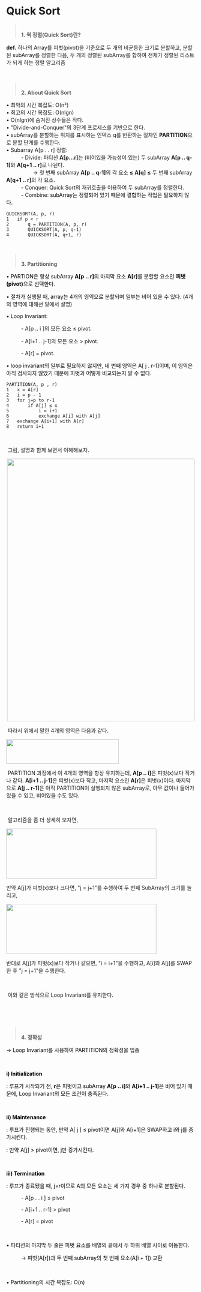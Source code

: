 # Quick Sort

<blockquote data-ke-style="style2"><span><b><br />1. 퀵 정렬(Quick Sort)란?</b></span></blockquote>
<p data-ke-size="size16"><span><b>def.</b><span> 하나의 Array를 피벗(pivot)을 기준으로 두 개의 비균등한 크기로 분할하고, 분할된 subArray를 정렬한 다음, 두 개의 정렬된 subArray를 합하여 전체가 정렬된 리스트가 되게 하는 정렬 알고리즘</span></span></p>
<p data-ke-size="size16">&nbsp;</p>
<blockquote data-ke-style="style2"><br /><b>2. About Quick Sort</b></blockquote>
<p data-ke-size="size16">&bull;&nbsp;최악의&nbsp;시간&nbsp;복잡도:&nbsp;O(n&sup2;)&nbsp;&nbsp;<br />&bull;&nbsp;최고의&nbsp;시간&nbsp;복잡도:&nbsp;O(nlgn)&nbsp;&nbsp;<br />&bull;&nbsp;O(nlgn)에&nbsp;숨겨진&nbsp;상수들은&nbsp;작다.&nbsp;&nbsp;<br />&bull;&nbsp;"Divide-and-Conquer"의&nbsp;3단계&nbsp;프로세스를&nbsp;기반으로&nbsp;한다.&nbsp;<br>
&bull;&nbsp;subArray를 분할하는 위치를 표시하는 인덱스 q를 반환하는 절차인<span>&nbsp;</span><b>PARTITION</b>으로&nbsp;분할 단계를 수행한다.<br>&bull;&nbsp;Subarray&nbsp;A[p&nbsp;.&nbsp;.&nbsp;r]&nbsp;정렬:&nbsp;&nbsp;<br />&nbsp; &nbsp; &nbsp; &nbsp; &nbsp; - Divide: 파티션 <b>A[p...r]</b>는 (비어있을 가능성이 있는) 두 subArray <b>A[p .. q-1]</b>와 <b>A[q+1 .. r]</b>로 나뉜다.<br>
&nbsp; &nbsp; &nbsp; &nbsp; &nbsp; &nbsp; &nbsp; &nbsp; &nbsp; &rarr; 첫 번째 subArray <b>A[p .. q-1]</b>의 각 요소 <b>&le;</b> <b>A[q]</b> <b>&le;</b> 두 번째 subArray <b>A[q+1 .. r]</b>의 각 요소.<br>&nbsp; &nbsp; &nbsp; &nbsp; &nbsp; - Conquer: Quick Sort의 재귀호출을 이용하여 두 subArray를 정렬한다.<br>&nbsp; &nbsp; &nbsp; &nbsp; &nbsp;&nbsp;- Combine: <span style="background-color: #fdfdfd; color: #000000;">subArray는 정렬되어 있기 때문에 결합하는 작업은 필요하지 않다.</span></p>
<p data-ke-size="size16"></p>

<pre id="code_1636859959938" data-ke-language="java" data-ke-type="codeblock"><code>QUICKSORT(A, p, r)
1	if p &lt; r
2		q = PARTITION(A, p, r)
3		QUICKSORT(A, p, q-1)
4		QUICKSORT(A, q+1, r)</code></pre>
<p data-ke-size="size16">&nbsp;</p>
<blockquote data-ke-style="style2"><br /><b>3. Partitioning</b></blockquote>
<p data-ke-size="size16">&bull; <span style="background-color: #fdfdfd; color: #000000;">PARTION은 항상 subArray <b>A[p .. r]</b>의 마지막 요소 <b>A[r]</b>를 분할할 요소인 <b>피벗(pivot)</b>으로 선택한다.</span></p>
<p data-ke-size="size16">&bull; <span style="background-color: #fdfdfd; color: #000000;">절차가 실행될 때, array는 4개의 영역으로 분할되며 일부는 비어 있을 수 있다. (4개의 영역에 대해선 밑에서 설명)</span></p>
<p data-ke-size="size16">&bull; Loop Invariant:</p>
<p data-ke-size="size16">&nbsp; &nbsp; &nbsp; &nbsp; &nbsp; - A[p .. i ]의 모든 요소 &le; pivot.</p>
<p data-ke-size="size16">&nbsp; &nbsp; &nbsp; &nbsp; &nbsp; - A[i+1 .. j-1]의 모든 요소 &gt; pivot.</p>
<p data-ke-size="size16">&nbsp; &nbsp; &nbsp; &nbsp; &nbsp; - A[r] = pivot.</p>
<p data-ke-size="size16">&bull; <span style="background-color: #fdfdfd; color: #000000;">loop invariant의 일부로 필요하지 않지만, 네 번째 영역은 A[ j . r-1]이며, 이 영역은 아직 검사되지 않았기 때문에 피벗과 어떻게 비교되는지 알 수 없다.&nbsp;</span><span style="background-color: #fdfdfd; color: #000000;"></span></p>
<pre id="code_1636862118062" class="java" data-ke-language="java" data-ke-type="codeblock"><code>PARTITION(A, p , r)
1	x = A[r]
2	i = p - 1
3	for j=p to r-1
4		if A[j] &le; x
5			i = i+1
6 			exchange A[i] with A[j]
7	exchange A[i+1] with A[r]
8	return i+1</code></pre>
<p data-ke-size="size16">&nbsp;</p>
<p data-ke-size="size16">&nbsp;그림, 설명과 함께 보면서 이해해보자.</p>
<p align="center"><img src="https://user-images.githubusercontent.com/56003992/141670098-e226d496-de60-492f-b0df-659105811065.png"  width="500" height="700"></p>
<p> &nbsp;따라서 위에서 말한 4개의 영역은 다음과 같다.</p>
<p align="Left"><img src="https://user-images.githubusercontent.com/56003992/141670184-f6d26d9d-a551-4c6e-89e8-08b82743c493.JPG"  width="300" height="65"></p>

<p data-ke-size="size16">&nbsp;PARTITION 과정에서 이 4개의 영역을 항상 유지하는데, <b>A[p .. i]</b>은 피벗(x)보다 작거나 같다. <b>A[i+1 .. j-1]</b>은 피벗(x)보다 작고, 마지막 요소인 <b>A[r]</b>은 피벗(x)이다. 마지막으로 <b>A[j .. r-1]</b>은 아직 PARTITION이 실행되지 않은 subArray로, 아무 값이나 들어가 있을 수 있고, 비어있을 수도 있다.</p>
<p data-ke-size="size16">&nbsp;</p>
<p data-ke-size="size16">&nbsp;알고리즘을 좀 더 상세히 보자면,</p>
<p align="Left"><img src="https://user-images.githubusercontent.com/56003992/141670214-a3818a3e-1f94-4b88-a7bb-f02ca018032c.JPG"  width="400" height="133"></p>
<p data-ke-size="size16">만약 A[j]가 피벗(x)보다 크다면, "j = j+1"를 수행하여 두 번째 SubArray의 크기를 늘리고,</p>
<p align="Left"><img src="https://user-images.githubusercontent.com/56003992/141670232-b8041816-a02c-4795-baad-0dac9f5ebd28.JPG"  width="400" height="133"></p>
<p data-ke-size="size16">반대로 A[j]가 피벗(x)보다 작거나 같으면, "i = i+1"을 수행하고, A[i]와 A[j]를 SWAP한 후 "j = j+1"을 수행한다.</p>
<p data-ke-size="size16">&nbsp;</p>
<p data-ke-size="size16">&nbsp;이와 같은 방식으로 Loop Invariant를 유지한다.</p>
<p data-ke-size="size16">&nbsp;</p>
<p data-ke-size="size16">&nbsp;</p>
<blockquote data-ke-style="style2"><br /><b>4. 정확성</b></blockquote>
<p data-ke-size="size16">&rarr; <span style="background-color: #fdfdfd; color: #000000;">Loop Invariant를 사용하여 PARTITION의 정확성을 입증</span></p>
<p data-ke-size="size16">&nbsp;</p>
<p data-ke-size="size16"><span style="background-color: #fdfdfd; color: #000000;"><b>i) Initialization</b></span></p>
<p data-ke-size="size16"><span style="background-color: #fdfdfd; color: #000000;"><span style="background-color: #fdfdfd; color: #000000;">: 루프가 시작되기 전, <b>r</b>은 피벗이고 subArray <b>A[p .. i]</b>와 <b>A[i+1 .. j-1]</b>은 비어 있기 때문에, Loop Invariant의 모든 조건이 충족된다.</span></span></p>
<p data-ke-size="size16">&nbsp;</p>
<p data-ke-size="size16"><span style="background-color: #fdfdfd; color: #000000;"><span style="background-color: #fdfdfd; color: #000000;"><b>ii) Maintenance</b></span></span></p>
<p data-ke-size="size16"><span style="background-color: #fdfdfd; color: #000000;"><span style="background-color: #fdfdfd; color: #000000;">: 루프가 진행되는 동안, 만약 A[ j ] &le; pivot이면 A[j]와 A[i+1]은 SWAP하고 i와 j를 증가시킨다.</span></span></p>
<p data-ke-size="size16"><span style="background-color: #fdfdfd; color: #000000;"><span style="background-color: #fdfdfd; color: #000000;">: 만약 A[j] &gt; pivot이면, j만 증가시킨다.</span></span></p>
<p data-ke-size="size16">&nbsp;</p>
<p data-ke-size="size16"><b><span style="background-color: #fdfdfd; color: #000000;"><span style="background-color: #fdfdfd; color: #000000;">iii) Termination</span></span></b></p>
<p data-ke-size="size16"><span style="background-color: #fdfdfd; color: #000000;"><span style="background-color: #fdfdfd; color: #000000;">: 루프가 종료됐을 때, j=r이므로 <span style="background-color: #fdfdfd; color: #000000;">A의 모든 요소는 세 가지 경우 중 하나로 분할된다.</span></span></span></p>
<p data-ke-size="size16">&nbsp; &nbsp; &nbsp; &nbsp; &nbsp; - A[p . . i ] &le; pivot</p>
<p data-ke-size="size16">&nbsp; &nbsp; &nbsp; &nbsp; &nbsp; - A[i+1 .. r-1] &gt; pivot</p>
<p data-ke-size="size16">&nbsp; &nbsp; &nbsp; &nbsp; &nbsp; - A[r] = pivot</p>
<p data-ke-size="size16">&nbsp;</p>
<p data-ke-size="size16"><span style="background-color: #fdfdfd; color: #000000;">&bull; 파티션의 마지막 두 줄은 피벗 요소를 배열의 끝에서 두 하위 배열 사이로 이동한다.</span></p>
<p data-ke-size="size16">&nbsp; &nbsp; &nbsp; &nbsp; &nbsp; &rarr; <span style="background-color: #fdfdfd; color: #000000;">피벗(A[r])과 두 번째 subArray의 첫 번째 요소(A[i + 1]) 교환</span></p>
<p data-ke-size="size16">&nbsp;</p>
<p data-ke-size="size16"><span style="background-color: #fdfdfd; color: #000000;">&bull;<span> Partitioning의 시간 복잡도: O(n)&nbsp;</span></span></p>
<p data-ke-size="size16">&nbsp;</p>
